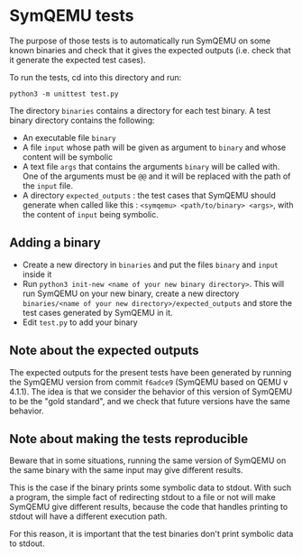 # SymQEMU tests

The purpose of those tests is to automatically run SymQEMU on some known binaries and check that it gives the expected outputs (i.e. check that it generate the expected test cases).

To run the tests, cd into this directory and run:

```
python3 -m unittest test.py
```

The directory `binaries` contains a directory for each test binary. A test binary directory contains the following:

- An executable file `binary`
- A file `input` whose path will be given as argument to `binary` and whose content will be symbolic
- A text file `args` that contains the arguments `binary` will be called with. One of the arguments must be `@@` and it will be replaced with the path of the `input` file.
- A directory `expected_outputs` : the test cases that SymQEMU should generate when called like this : `<symqemu> <path/to/binary> <args>`, with the content of `input` being symbolic.

## Adding a binary

- Create a new directory in `binaries` and put the files `binary` and `input` inside it
- Run `python3 init-new <name of your new binary directory>`. This will run SymQEMU on your new binary, create a new directory `binaries/<name of your new directory>/expected_outputs` and store the test cases generated by SymQEMU in it.
- Edit `test.py` to add your binary

## Note about the expected outputs

The expected outputs for the present tests have been generated by running the SymQEMU version from commit `f6adce9` (SymQEMU based on QEMU v 4.1.1). The idea is that we consider the behavior of this version of SymQEMU to be the "gold standard", and we check that future versions have the same behavior.

## Note about making the tests reproducible

Beware that in some situations, running the same version of SymQEMU on the same binary with the same input may give different results.

This is the case if the binary prints some symbolic data to stdout. With such a program, the simple fact of redirecting stdout to a file or not will make SymQEMU give different results, because the code that handles printing to stdout will have a different execution path. 

For this reason, it is important that the test binaries don't print symbolic data to stdout.
